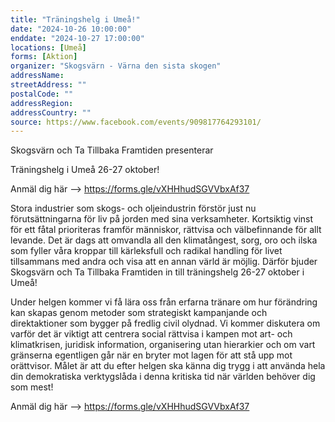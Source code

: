 ```yaml
---
title: "Träningshelg i Umeå!"
date: "2024-10-26 10:00:00"
enddate: "2024-10-27 17:00:00"
locations: [Umeå]
forms: [Aktion]
organizer: "Skogsvärn - Värna den sista skogen"
addressName: 
streetAddress: ""
postalCode: ""
addressRegion:
addressCountry: ""
source: https://www.facebook.com/events/909817764293101/
---
```

Skogsvärn och Ta Tillbaka Framtiden presenterar

Träningshelg i Umeå 26-27 oktober! 

Anmäl dig här --> https://forms.gle/vXHHhudSGVVbxAf37

Stora industrier som skogs- och oljeindustrin förstör just nu förutsättningarna för liv på jorden med sina verksamheter. Kortsiktig vinst för ett fåtal prioriteras framför människor, rättvisa och välbefinnande för allt levande. Det är dags att omvandla all den klimatångest, sorg, oro och ilska som fyller våra kroppar till kärleksfull och radikal handling för livet tillsammans med andra och visa att en annan värld är möjlig. Därför bjuder Skogsvärn och Ta Tillbaka Framtiden in till träningshelg 26-27 oktober i Umeå! 

Under helgen kommer vi få lära oss från erfarna tränare om hur förändring kan skapas genom metoder som strategiskt kampanjande och direktaktioner som bygger på fredlig civil olydnad. Vi kommer diskutera om varför det är viktigt att centrera social rättvisa i kampen mot art- och klimatkrisen, juridisk information, organisering utan hierarkier och om vart gränserna egentligen går när en bryter mot lagen för att stå upp mot orättvisor. Målet är att du efter helgen ska känna dig trygg i att använda hela din demokratiska verktygslåda i denna kritiska tid när världen behöver dig som mest! 

Anmäl dig här --> https://forms.gle/vXHHhudSGVVbxAf37